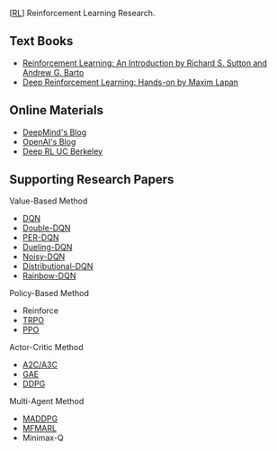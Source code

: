 [[RL](https://en.wikipedia.org/wiki/Reinforcement_learning)] Reinforcement Learning Research.

## Text Books
* [Reinforcement Learning: An Introduction by Richard S. Sutton and Andrew G. Barto](https://web.stanford.edu/class/psych209/Readings/SuttonBartoIPRLBook2ndEd.pdf)
* [Deep Reinforcement Learning: Hands-on by Maxim Lapan](https://www.packtpub.com/data/deep-reinforcement-learning-hands-on-second-edition)

## Online Materials
* [DeepMind's Blog](https://deepmind.com/blog)
* [OpenAI's Blog](https://openai.com/blog/)
* [Deep RL UC Berkeley](http://rail.eecs.berkeley.edu/deeprlcourse/)

## Supporting Research Papers

Value-Based Method

* [DQN](https://arxiv.org/pdf/1312.5602.pdf)
* [Double-DQN](https://arxiv.org/pdf/1509.06461.pdf)
* [PER-DQN](https://arxiv.org/pdf/1511.05952.pdf)
* [Dueling-DQN](https://arxiv.org/pdf/1511.06581.pdf)
* [Noisy-DQN](https://arxiv.org/pdf/1706.10295.pdf)
* [Distributional-DQN](https://arxiv.org/pdf/1710.10044.pdf)
* [Rainbow-DQN](https://arxiv.org/pdf/1710.02298.pdf)

Policy-Based Method

* Reinforce
* [TRPO](https://arxiv.org/pdf/1502.05477.pdf)
* [PPO](https://arxiv.org/pdf/1707.06347.pdf)

Actor-Critic Method
* [A2C/A3C](https://arxiv.org/pdf/1602.01783.pdf)
* [GAE](https://arxiv.org/pdf/1506.02438.pdf)
* [DDPG](https://arxiv.org/pdf/1509.02971.pdf)

Multi-Agent Method
* [MADDPG](https://arxiv.org/pdf/1706.02275.pdf)
* [MFMARL](https://arxiv.org/pdf/1802.05438.pdf)
* Minimax-Q
